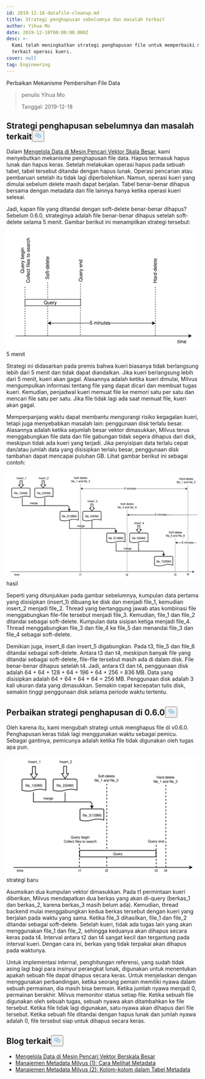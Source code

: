 ```yaml
---
id: 2019-12-18-datafile-cleanup.md
title: Strategi penghapusan sebelumnya dan masalah terkait
author: Yihua Mo
date: 2019-12-18T00:00:00.000Z
desc: >-
  Kami telah meningkatkan strategi penghapusan file untuk memperbaiki masalah
  terkait operasi kueri.
cover: null
tag: Engineering
---
```

<custom-h1>Perbaikan Mekanisme Pembersihan File Data</custom-h1><blockquote>
<p>penulis Yihua Mo</p>
<p>Tanggal: 2019-12-18</p>
</blockquote>
<h2 id="Previous-delete-strategy-and-related-problems" class="common-anchor-header">Strategi penghapusan sebelumnya dan masalah terkait<button data-href="#Previous-delete-strategy-and-related-problems" class="anchor-icon" translate="no">
      <svg translate="no"
        aria-hidden="true"
        focusable="false"
        height="20"
        version="1.1"
        viewBox="0 0 16 16"
        width="16"
      >
        <path
          fill="#0092E4"
          fill-rule="evenodd"
          d="M4 9h1v1H4c-1.5 0-3-1.69-3-3.5S2.55 3 4 3h4c1.45 0 3 1.69 3 3.5 0 1.41-.91 2.72-2 3.25V8.59c.58-.45 1-1.27 1-2.09C10 5.22 8.98 4 8 4H4c-.98 0-2 1.22-2 2.5S3 9 4 9zm9-3h-1v1h1c1 0 2 1.22 2 2.5S13.98 12 13 12H9c-.98 0-2-1.22-2-2.5 0-.83.42-1.64 1-2.09V6.25c-1.09.53-2 1.84-2 3.25C6 11.31 7.55 13 9 13h4c1.45 0 3-1.69 3-3.5S14.5 6 13 6z"
        ></path>
      </svg>
    </button></h2><p>Dalam <a href="/blog/id/2019-11-08-data-management.md">Mengelola Data di Mesin Pencari Vektor Skala Besar</a>, kami menyebutkan mekanisme penghapusan file data. Hapus termasuk hapus lunak dan hapus keras. Setelah melakukan operasi hapus pada sebuah tabel, tabel tersebut ditandai dengan hapus lunak. Operasi pencarian atau pembaruan setelah itu tidak lagi diperbolehkan. Namun, operasi kueri yang dimulai sebelum delete masih dapat berjalan. Tabel benar-benar dihapus bersama dengan metadata dan file lainnya hanya ketika operasi kueri selesai.</p>
<p>Jadi, kapan file yang ditandai dengan soft-delete benar-benar dihapus? Sebelum 0.6.0, strateginya adalah file benar-benar dihapus setelah soft-delete selama 5 menit. Gambar berikut ini menampilkan strategi tersebut:</p>
<p>
  
   <span class="img-wrapper"> <img translate="no" src="https://raw.githubusercontent.com/milvus-io/community/master/blog/assets/datafile_clean/5mins.png" alt="5mins" class="doc-image" id="5mins" />
   </span> <span class="img-wrapper"> <span>5 menit</span> </span></p>
<p>Strategi ini didasarkan pada premis bahwa kueri biasanya tidak berlangsung lebih dari 5 menit dan tidak dapat diandalkan. Jika kueri berlangsung lebih dari 5 menit, kueri akan gagal. Alasannya adalah ketika kueri dimulai, Milvus mengumpulkan informasi tentang file yang dapat dicari dan membuat tugas kueri. Kemudian, penjadwal kueri memuat file ke memori satu per satu dan mencari file satu per satu. Jika file tidak lagi ada saat memuat file, kueri akan gagal.</p>
<p>Memperpanjang waktu dapat membantu mengurangi risiko kegagalan kueri, tetapi juga menyebabkan masalah lain: penggunaan disk terlalu besar. Alasannya adalah ketika sejumlah besar vektor dimasukkan, Milvus terus menggabungkan file data dan file gabungan tidak segera dihapus dari disk, meskipun tidak ada kueri yang terjadi. Jika penyisipan data terlalu cepat dan/atau jumlah data yang disisipkan terlalu besar, penggunaan disk tambahan dapat mencapai puluhan GB. Lihat gambar berikut ini sebagai contoh:</p>
<p>
  
   <span class="img-wrapper"> <img translate="no" src="https://raw.githubusercontent.com/milvus-io/community/master/blog/assets/datafile_clean/5min_result.png" alt="result" class="doc-image" id="result" />
   </span> <span class="img-wrapper"> <span>hasil</span> </span></p>
<p>Seperti yang ditunjukkan pada gambar sebelumnya, kumpulan data pertama yang disisipkan (insert_1) dibuang ke disk dan menjadi file_1, kemudian insert_2 menjadi file_2. Thread yang bertanggung jawab atas kombinasi file menggabungkan file-file tersebut menjadi file_3. Kemudian, file_1 dan file_2 ditandai sebagai soft-delete. Kumpulan data sisipan ketiga menjadi file_4. Thread menggabungkan file_3 dan file_4 ke file_5 dan menandai file_3 dan file_4 sebagai soft-delete.</p>
<p>Demikian juga, insert_6 dan insert_5 digabungkan. Pada t3, file_5 dan file_6 ditandai sebagai soft-delete. Antara t3 dan t4, meskipun banyak file yang ditandai sebagai soft-delete, file-file tersebut masih ada di dalam disk. File benar-benar dihapus setelah t4. Jadi, antara t3 dan t4, penggunaan disk adalah 64 + 64 + 128 + 64 + 196 + 64 + 256 = 836 MB. Data yang disisipkan adalah 64 + 64 + 64 + 64 = 256 MB. Penggunaan disk adalah 3 kali ukuran data yang dimasukkan. Semakin cepat kecepatan tulis disk, semakin tinggi penggunaan disk selama periode waktu tertentu.</p>
<h2 id="Improvements-of-the-delete-strategy-in-060" class="common-anchor-header">Perbaikan strategi penghapusan di 0.6.0<button data-href="#Improvements-of-the-delete-strategy-in-060" class="anchor-icon" translate="no">
      <svg translate="no"
        aria-hidden="true"
        focusable="false"
        height="20"
        version="1.1"
        viewBox="0 0 16 16"
        width="16"
      >
        <path
          fill="#0092E4"
          fill-rule="evenodd"
          d="M4 9h1v1H4c-1.5 0-3-1.69-3-3.5S2.55 3 4 3h4c1.45 0 3 1.69 3 3.5 0 1.41-.91 2.72-2 3.25V8.59c.58-.45 1-1.27 1-2.09C10 5.22 8.98 4 8 4H4c-.98 0-2 1.22-2 2.5S3 9 4 9zm9-3h-1v1h1c1 0 2 1.22 2 2.5S13.98 12 13 12H9c-.98 0-2-1.22-2-2.5 0-.83.42-1.64 1-2.09V6.25c-1.09.53-2 1.84-2 3.25C6 11.31 7.55 13 9 13h4c1.45 0 3-1.69 3-3.5S14.5 6 13 6z"
        ></path>
      </svg>
    </button></h2><p>Oleh karena itu, kami mengubah strategi untuk menghapus file di v0.6.0. Penghapusan keras tidak lagi menggunakan waktu sebagai pemicu. Sebagai gantinya, pemicunya adalah ketika file tidak digunakan oleh tugas apa pun.</p>
<p>
  
   <span class="img-wrapper"> <img translate="no" src="https://raw.githubusercontent.com/milvus-io/community/master/blog/assets/datafile_clean/new_strategy.png" alt="newstrategy" class="doc-image" id="newstrategy" />
   </span> <span class="img-wrapper"> <span>strategi baru</span> </span></p>
<p>Asumsikan dua kumpulan vektor dimasukkan. Pada t1 permintaan kueri diberikan, Milvus mendapatkan dua berkas yang akan di-query (berkas_1 dan berkas_2, karena berkas_3 masih belum ada). Kemudian, thread backend mulai menggabungkan kedua berkas tersebut dengan kueri yang berjalan pada waktu yang sama. Ketika file_3 dihasilkan, file_1 dan file_2 ditandai sebagai soft-delete. Setelah kueri, tidak ada tugas lain yang akan menggunakan file_1 dan file_2, sehingga keduanya akan dihapus secara keras pada t4. Interval antara t2 dan t4 sangat kecil dan tergantung pada interval kueri. Dengan cara ini, berkas yang tidak terpakai akan dihapus pada waktunya.</p>
<p>Untuk implementasi internal, penghitungan referensi, yang sudah tidak asing lagi bagi para insinyur perangkat lunak, digunakan untuk menentukan apakah sebuah file dapat dihapus secara keras. Untuk menjelaskan dengan menggunakan perbandingan, ketika seorang pemain memiliki nyawa dalam sebuah permainan, dia masih bisa bermain. Ketika jumlah nyawa menjadi 0, permainan berakhir. Milvus memonitor status setiap file. Ketika sebuah file digunakan oleh sebuah tugas, sebuah nyawa akan ditambahkan ke file tersebut. Ketika file tidak lagi digunakan, satu nyawa akan dihapus dari file tersebut. Ketika sebuah file ditandai dengan hapus lunak dan jumlah nyawa adalah 0, file tersebut siap untuk dihapus secara keras.</p>
<h2 id="Related-blogs" class="common-anchor-header">Blog terkait<button data-href="#Related-blogs" class="anchor-icon" translate="no">
      <svg translate="no"
        aria-hidden="true"
        focusable="false"
        height="20"
        version="1.1"
        viewBox="0 0 16 16"
        width="16"
      >
        <path
          fill="#0092E4"
          fill-rule="evenodd"
          d="M4 9h1v1H4c-1.5 0-3-1.69-3-3.5S2.55 3 4 3h4c1.45 0 3 1.69 3 3.5 0 1.41-.91 2.72-2 3.25V8.59c.58-.45 1-1.27 1-2.09C10 5.22 8.98 4 8 4H4c-.98 0-2 1.22-2 2.5S3 9 4 9zm9-3h-1v1h1c1 0 2 1.22 2 2.5S13.98 12 13 12H9c-.98 0-2-1.22-2-2.5 0-.83.42-1.64 1-2.09V6.25c-1.09.53-2 1.84-2 3.25C6 11.31 7.55 13 9 13h4c1.45 0 3-1.69 3-3.5S14.5 6 13 6z"
        ></path>
      </svg>
    </button></h2><ul>
<li><a href="/blog/id/2019-11-08-data-management.md">Mengelola Data di Mesin Pencari Vektor Berskala Besar</a></li>
<li><a href="https://milvus.io/blog/managing-metadata-in-milvus-1.md">Manajemen Metadata Milvus (1): Cara Melihat Metadata</a></li>
<li><a href="/blog/id/2019-12-27-meta-table.md">Manajemen Metadata Milvus (2): Kolom-kolom dalam Tabel Metadata</a></li>
</ul>
